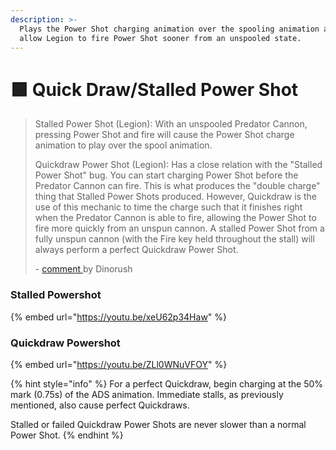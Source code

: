 ```yaml
---
description: >-
  Plays the Power Shot charging animation over the spooling animation and can
  allow Legion to fire Power Shot sooner from an unspooled state.
---
```


# 🟩 Quick Draw/Stalled Power Shot

> Stalled Power Shot (Legion): With an unspooled Predator Cannon, pressing Power Shot and fire will cause the Power Shot charge animation to play over the spool animation.
>
> Quickdraw Power Shot (Legion): Has a close relation with the "Stalled Power Shot" bug. You can start charging Power Shot before the Predator Cannon can fire. This is what produces the "double charge" thing that Stalled Power Shots produced. However, Quickdraw is the use of this mechanic to time the charge such that it finishes right when the Predator Cannon is able to fire, allowing the Power Shot to fire more quickly from an unspun cannon. A stalled Power Shot from a fully unspun cannon (with the Fire key held throughout the stall) will always perform a perfect Quickdraw Power Shot.
>
> &#x20;\- [comment ](https://www.reddit.com/r/titanfall/comments/l0qvkw/a\_compilation\_of\_tipsmassive\_info\_dump/)by Dinorush

### Stalled Powershot

{% embed url="https://youtu.be/xeU62p34Haw" %}

### Quickdraw Powershot

{% embed url="https://youtu.be/ZLl0WNuVFOY" %}

{% hint style="info" %}
For a perfect Quickdraw, begin charging at the 50% mark (0.75s) of the ADS animation. Immediate stalls, as previously mentioned, also cause perfect Quickdraws.

Stalled or failed Quickdraw Power Shots are never slower than a normal Power Shot.
{% endhint %}
